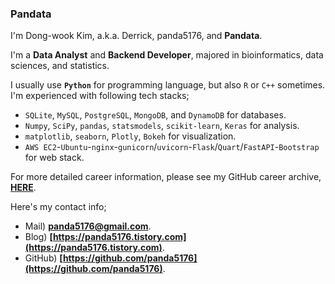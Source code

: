 ### Pandata

I'm Dong-wook Kim, a.k.a. Derrick, panda5176, and **Pandata**.

I'm a **Data Analyst** and **Backend Developer**, majored in bioinformatics, data sciences, and statistics.

I usually use **`Python`** for programming language, but also `R` or `C++` sometimes. I'm experienced with following tech stacks;

- `SQLite`, `MySQL`, `PostgreSQL`, `MongoDB`, and `DynamoDB` for databases.
- `Numpy`, `SciPy`, `pandas`, `statsmodels`, `scikit-learn`, `Keras` for analysis.
- `matplotlib`, `seaborn`, `Plotly`, `Bokeh` for visualization.
- `AWS EC2`-`Ubuntu`-`nginx`-`gunicorn`/`uvicorn`-`Flask`/`Quart`/`FastAPI`-`Bootstrap` for web stack.

For more detailed career information, please see my GitHub career archive, **[HERE](https://github.com/panda5176/panda5176/blob/main/CAREER.md)**.

Here's my contact info;

- Mail) **panda5176@gmail.com**.
- Blog) **[https://panda5176.tistory.com](https://panda5176.tistory.com)**.
- GitHub) **[https://github.com/panda5176](https://github.com/panda5176)**.
